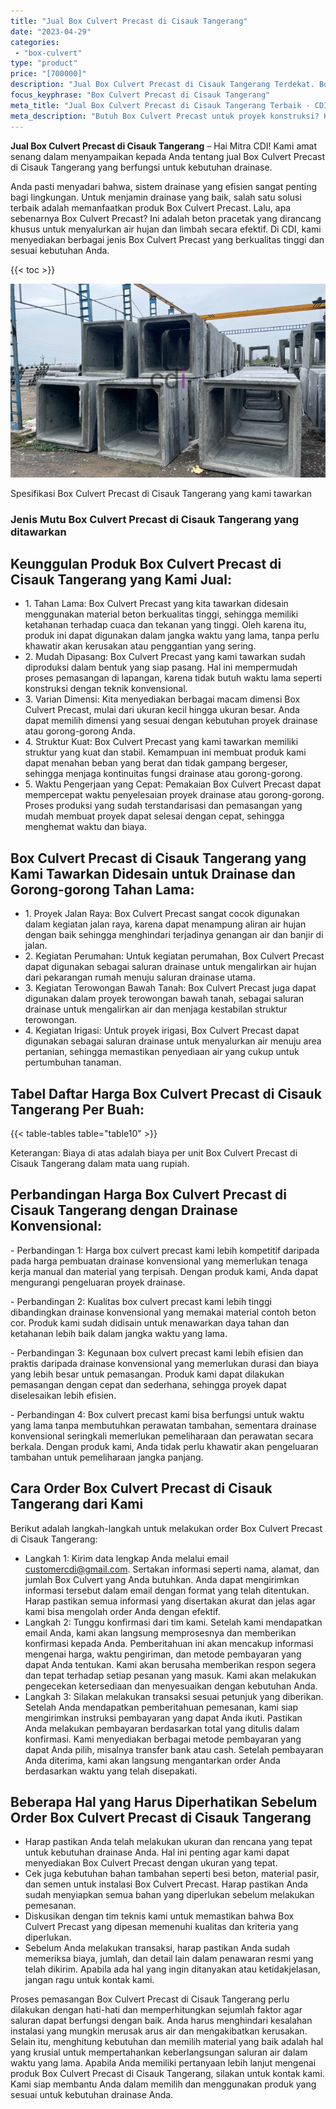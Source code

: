 ```yaml
---
title: "Jual Box Culvert Precast di Cisauk Tangerang"
date: "2023-04-29"
categories:
 - "box-culvert"
type: "product"
price: "[700000]"
description: "Jual Box Culvert Precast di Cisauk Tangerang Terdekat. Box Culvert Precast unggulan untuk kebutuhan konstruksi dengan performa optimal. Segera dapatkan informasi detail."
focus_keyphrase: "Box Culvert Precast di Cisauk Tangerang"
meta_title: "Jual Box Culvert Precast di Cisauk Tangerang Terbaik - CDI"
meta_description: "Butuh Box Culvert Precast untuk proyek konstruksi? Kami adalah solusi tepat dengan solusi terbaik. Dapatkan informasi sekarang."
---
```


**Jual Box Culvert Precast di Cisauk Tangerang** – Hai Mitra CDI! Kami amat senang dalam menyampaikan kepada Anda tentang jual Box Culvert Precast di Cisauk Tangerang yang berfungsi untuk kebutuhan drainase.

Anda pasti menyadari bahwa, sistem drainase yang efisien sangat penting bagi lingkungan. Untuk menjamin drainase yang baik, salah satu solusi terbaik adalah memanfaatkan produk Box Culvert Precast. Lalu, apa sebenarnya Box Culvert Precast? Ini adalah beton pracetak yang dirancang khusus untuk menyalurkan air hujan dan limbah secara efektif. Di CDI, kami menyediakan berbagai jenis Box Culvert Precast yang berkualitas tinggi dan sesuai kebutuhan Anda.

{{< toc >}}

![Jual Box Culvert Precast di Cisauk Tangerang](/images/box-culvert/box-culvert-29.jpg)

Spesifikasi Box Culvert Precast di Cisauk Tangerang yang kami tawarkan

### Jenis Mutu Box Culvert Precast di Cisauk Tangerang yang ditawarkan 

## Keunggulan Produk Box Culvert Precast di Cisauk Tangerang yang Kami Jual:

*   1\. Tahan Lama: Box Culvert Precast yang kita tawarkan didesain menggunakan material beton berkualitas tinggi, sehingga memiliki ketahanan terhadap cuaca dan tekanan yang tinggi. Oleh karena itu, produk ini dapat digunakan dalam jangka waktu yang lama, tanpa perlu khawatir akan kerusakan atau penggantian yang sering.
*   2\. Mudah Dipasang: Box Culvert Precast yang kami tawarkan sudah diproduksi dalam bentuk yang siap pasang. Hal ini mempermudah proses pemasangan di lapangan, karena tidak butuh waktu lama seperti konstruksi dengan teknik konvensional.
*   3\. Varian Dimensi: Kita menyediakan berbagai macam dimensi Box Culvert Precast, mulai dari ukuran kecil hingga ukuran besar. Anda dapat memilih dimensi yang sesuai dengan kebutuhan proyek drainase atau gorong-gorong Anda.
*   4\. Struktur Kuat: Box Culvert Precast yang kami tawarkan memiliki struktur yang kuat dan stabil. Kemampuan ini membuat produk kami dapat menahan beban yang berat dan tidak gampang bergeser, sehingga menjaga kontinuitas fungsi drainase atau gorong-gorong.
*   5\. Waktu Pengerjaan yang Cepat: Pemakaian Box Culvert Precast dapat mempercepat waktu penyelesaian proyek drainase atau gorong-gorong. Proses produksi yang sudah terstandarisasi dan pemasangan yang mudah membuat proyek dapat selesai dengan cepat, sehingga menghemat waktu dan biaya.

## Box Culvert Precast di Cisauk Tangerang yang Kami Tawarkan Didesain untuk Drainase dan Gorong-gorong Tahan Lama:

*   1\. Proyek Jalan Raya: Box Culvert Precast sangat cocok digunakan dalam kegiatan jalan raya, karena dapat menampung aliran air hujan dengan baik sehingga menghindari terjadinya genangan air dan banjir di jalan.
*   2\. Kegiatan Perumahan: Untuk kegiatan perumahan, Box Culvert Precast dapat digunakan sebagai saluran drainase untuk mengalirkan air hujan dari pekarangan rumah menuju saluran drainase utama.
*   3\. Kegiatan Terowongan Bawah Tanah: Box Culvert Precast juga dapat digunakan dalam proyek terowongan bawah tanah, sebagai saluran drainase untuk mengalirkan air dan menjaga kestabilan struktur terowongan.
*   4\. Kegiatan Irigasi: Untuk proyek irigasi, Box Culvert Precast dapat digunakan sebagai saluran drainase untuk menyalurkan air menuju area pertanian, sehingga memastikan penyediaan air yang cukup untuk pertumbuhan tanaman.

## Tabel Daftar Harga Box Culvert Precast di Cisauk Tangerang Per Buah:

{{< table-tables table="table10" >}}

Keterangan: Biaya di atas adalah biaya per unit Box Culvert Precast di Cisauk Tangerang dalam mata uang rupiah.

## Perbandingan Harga Box Culvert Precast di Cisauk Tangerang dengan Drainase Konvensional:

\- Perbandingan 1: Harga box culvert precast kami lebih kompetitif daripada pada harga pembuatan drainase konvensional yang memerlukan tenaga kerja manual dan material yang terpisah. Dengan produk kami, Anda dapat mengurangi pengeluaran proyek drainase.

\- Perbandingan 2: Kualitas box culvert precast kami lebih tinggi dibandingkan drainase konvensional yang memakai material contoh beton cor. Produk kami sudah didisain untuk menawarkan daya tahan dan ketahanan lebih baik dalam jangka waktu yang lama.

\- Perbandingan 3: Kegunaan box culvert precast kami lebih efisien dan praktis daripada drainase konvensional yang memerlukan durasi dan biaya yang lebih besar untuk pemasangan. Produk kami dapat dilakukan pemasangan dengan cepat dan sederhana, sehingga proyek dapat diselesaikan lebih efisien.

\- Perbandingan 4: Box culvert precast kami bisa berfungsi untuk waktu yang lama tanpa membutuhkan perawatan tambahan, sementara drainase konvensional seringkali memerlukan pemeliharaan dan perawatan secara berkala. Dengan produk kami, Anda tidak perlu khawatir akan pengeluaran tambahan untuk pemeliharaan jangka panjang.

## Cara Order Box Culvert Precast di Cisauk Tangerang dari Kami

Berikut adalah langkah-langkah untuk melakukan order Box Culvert Precast di Cisauk Tangerang:

*   Langkah 1: Kirim data lengkap Anda melalui email customercdi@gmail.com. Sertakan informasi seperti nama, alamat, dan jumlah Box Culvert yang Anda butuhkan.
Anda dapat mengirimkan informasi tersebut dalam email dengan format yang telah ditentukan. Harap pastikan semua informasi yang disertakan akurat dan jelas agar kami bisa mengolah order Anda dengan efektif.
*   Langkah 2: Tunggu konfirmasi dari tim kami. Setelah kami mendapatkan email Anda, kami akan langsung memprosesnya dan memberikan konfirmasi kepada Anda. Pemberitahuan ini akan mencakup informasi mengenai harga, waktu pengiriman, dan metode pembayaran yang dapat Anda tentukan.
Kami akan berusaha memberikan respon segera dan tepat terhadap setiap pesanan yang masuk. Kami akan melakukan pengecekan ketersediaan dan menyesuaikan dengan kebutuhan Anda.
*   Langkah 3: Silakan melakukan transaksi sesuai petunjuk yang diberikan. Setelah Anda mendapatkan pemberitahuan pemesanan, kami siap mengirimkan instruksi pembayaran yang dapat Anda ikuti. Pastikan Anda melakukan pembayaran berdasarkan total yang ditulis dalam konfirmasi.
Kami menyediakan berbagai metode pembayaran yang dapat Anda pilih, misalnya transfer bank atau cash. Setelah pembayaran Anda diterima, kami akan langsung mengantarkan order Anda berdasarkan waktu yang telah disepakati.

## Beberapa Hal yang Harus Diperhatikan Sebelum Order Box Culvert Precast di Cisauk Tangerang

*   Harap pastikan Anda telah melakukan ukuran dan rencana yang tepat untuk kebutuhan drainase Anda. Hal ini penting agar kami dapat menyediakan Box Culvert Precast dengan ukuran yang tepat.
*   Cek juga kebutuhan bahan tambahan seperti besi beton, material pasir, dan semen untuk instalasi Box Culvert Precast. Harap pastikan Anda sudah menyiapkan semua bahan yang diperlukan sebelum melakukan pemesanan.
*   Diskusikan dengan tim teknis kami untuk memastikan bahwa Box Culvert Precast yang dipesan memenuhi kualitas dan kriteria yang diperlukan.
*   Sebelum Anda melakukan transaksi, harap pastikan Anda sudah memeriksa biaya, jumlah, dan detail lain dalam penawaran resmi yang telah dikirim. Apabila ada hal yang ingin ditanyakan atau ketidakjelasan, jangan ragu untuk kontak kami.

Proses pemasangan Box Culvert Precast di Cisauk Tangerang perlu dilakukan dengan hati-hati dan memperhitungkan sejumlah faktor agar saluran dapat berfungsi dengan baik. Anda harus menghindari kesalahan instalasi yang mungkin merusak arus air dan mengakibatkan kerusakan. Selain itu, menghitung kebutuhan dan memilih material yang baik adalah hal yang krusial untuk mempertahankan keberlangsungan saluran air dalam waktu yang lama. Apabila Anda memiliki pertanyaan lebih lanjut mengenai produk Box Culvert Precast di Cisauk Tangerang, silakan untuk kontak kami. Kami siap membantu Anda dalam memilih dan menggunakan produk yang sesuai untuk kebutuhan drainase Anda.